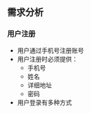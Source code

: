 ## 需求分析
### 用户注册
- 用户通过手机号注册账号
- 用户注册时必须提供：
	- 手机号
	- 姓名
	- 详细地址
	- 密码
- 用户登录有多种方式

<!--stackedit_data:
eyJoaXN0b3J5IjpbMjYwMDMzOTQwLC03MzYyMTcyNTYsLTE5MD
EzMTE3ODYsMzQ3ODA5NDQ2LC01NTczNjM1OV19
-->